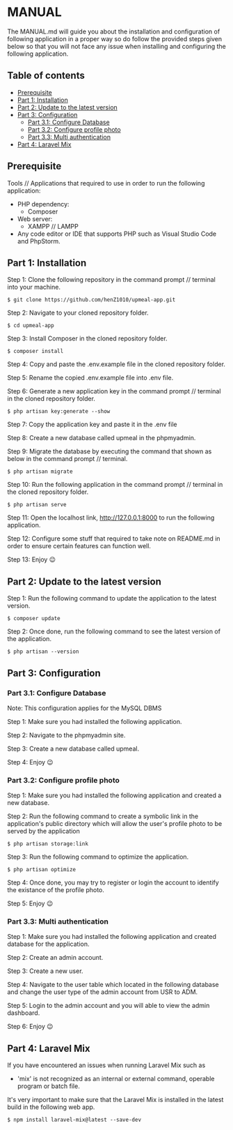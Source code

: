 # MANUAL

The MANUAL.md will guide you about the installation and configuration of following application in a proper way so do follow the provided steps given below so that you will not face any issue when installing and configuring the following application.

## Table of contents
- [Prerequisite](https://github.com/henZ1010/upmeal/blob/main/MANUAL.md#prerequisite)
- [Part 1: Installation](https://github.com/henZ1010/upmeal/blob/main/MANUAL.md#part-1-installation)
- [Part 2: Update to the latest version](https://github.com/henZ1010/upmeal/blob/main/MANUAL.md#part-2-update-to-the-latest-version)
- [Part 3: Configuration](https://github.com/henZ1010/upmeal/blob/main/MANUAL.md#part-3-configuration)
    - [Part 3.1: Configure Database](https://github.com/henZ1010/upmeal/blob/main/MANUAL.md#part-31-configure-database)
    - [Part 3.2: Configure profile photo](https://github.com/henZ1010/upmeal/blob/main/MANUAL.md#part-32-configure-profile-photo)
    - [Part 3.3: Multi authentication](https://github.com/henZ1010/upmeal/blob/main/MANUAL.md#part-33-multi-authentication)
- [Part 4: Laravel Mix](https://github.com/henZ1010/upmeal/blob/main/MANUAL.md#part-4-laravel-mix)

## Prerequisite

Tools // Applications that required to use in order to run the following application:
- PHP dependency: 
    - Composer
- Web server:
    - XAMPP // LAMPP
- Any code editor or IDE that supports PHP such as Visual Studio Code and PhpStorm.

## Part 1: Installation

Step 1: Clone the following repository in the command prompt // terminal into your machine.

    $ git clone https://github.com/henZ1010/upmeal-app.git
    
Step 2: Navigate to your cloned repository folder.

    $ cd upmeal-app
    
Step 3: Install Composer in the cloned repository folder.

    $ composer install
    
Step 4: Copy and paste the .env.example file in the cloned repository folder.

Step 5: Rename the copied .env.example file into .env file.

Step 6: Generate a new application key in the command prompt // terminal in the cloned repository folder.

    $ php artisan key:generate --show

Step 7: Copy the application key and paste it in the .env file

Step 8: Create a new database called upmeal in the phpmyadmin.

Step 9: Migrate the database by executing the command that shown as below in the command prompt // terminal.

    $ php artisan migrate

Step 10: Run the following application in the command prompt // terminal in the cloned repository folder.

    $ php artisan serve

Step 11: Open the localhost link, http://127.0.0.1:8000 to run the following application.

Step 12: Configure some stuff that required to take note on README.md in order to ensure certain features can function well. 

Step 13: Enjoy 😉

## Part 2: Update to the latest version

Step 1: Run the following command to update the application to the latest version.

    $ composer update

Step 2: Once done, run the following command to see the latest version of the application.

    $ php artisan --version

## Part 3: Configuration

### Part 3.1: Configure Database

Note: This configuration applies for the MySQL DBMS

Step 1: Make sure you had installed the following application.

Step 2: Navigate to the phpmyadmin site.

Step 3: Create a new database called upmeal.

Step 4: Enjoy 😉

### Part 3.2: Configure profile photo

Step 1: Make sure you had installed the following application and created a new database.

Step 2: Run the following command to create a symbolic link in the application's public directory which will allow the user's profile photo to be served by the application

    $ php artisan storage:link
    
Step 3: Run the following command to optimize the application.

    $ php artisan optimize
    
Step 4: Once done, you may try to register or login the account to identify the existance of the profile photo.

Step 5: Enjoy 😉

### Part 3.3: Multi authentication

Step 1: Make sure you had installed the following application and created database for the application.

Step 2: Create an admin account.

Step 3: Create a new user.

Step 4: Navigate to the user table which located in the following database and change the user type of the admin account from USR to ADM.

Step 5: Login to the admin account and you will able to view the admin dashboard.

Step 6: Enjoy 😉

## Part 4: Laravel Mix

If you have encountered an issues when running Laravel Mix such as
- 'mix' is not recognized as an internal or external command, operable program or batch file.

It's very important to make sure that the Laravel Mix is installed in the latest build in the following web app.

    $ npm install laravel-mix@latest --save-dev

